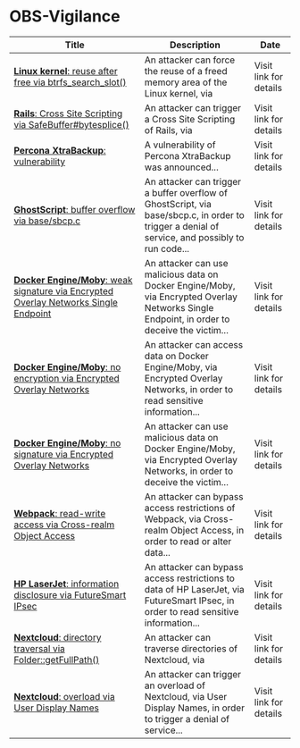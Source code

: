 

# OBS-Vigilance

 |Title|Description|Date|
 |---|---|---|
 |[<a href="https://vigilance.fr/vulnerability/Linux-kernel-reuse-after-free-via-btrfs-search-slot-40956" class="noirorange"><b>Linux kernel</b>: reuse after free via btrfs_search_slot()</a>](https://vigilance.fr/vulnerability/Linux-kernel-reuse-after-free-via-btrfs-search-slot-40956)|An attacker can force the reuse of a freed memory area of the Linux kernel, via |Visit link for details|
 |[<a href="https://vigilance.fr/vulnerability/Rails-Cross-Site-Scripting-via-SafeBuffer-bytesplice-40955" class="noirorange"><b>Rails</b>: Cross Site Scripting via SafeBuffer#bytesplice()</a>](https://vigilance.fr/vulnerability/Rails-Cross-Site-Scripting-via-SafeBuffer-bytesplice-40955)|An attacker can trigger a Cross Site Scripting of Rails, via |Visit link for details|
 |[<a href="https://vigilance.fr/vulnerability/Percona-XtraBackup-vulnerability-40954" class="noirorange"><b>Percona XtraBackup</b>: vulnerability</a>](https://vigilance.fr/vulnerability/Percona-XtraBackup-vulnerability-40954)|A vulnerability of Percona XtraBackup was announced...|Visit link for details|
 |[<a href="https://vigilance.fr/vulnerability/GhostScript-buffer-overflow-via-base-sbcp-c-40953" class="noirorange"><b>GhostScript</b>: buffer overflow via base/sbcp.c</a>](https://vigilance.fr/vulnerability/GhostScript-buffer-overflow-via-base-sbcp-c-40953)|An attacker can trigger a buffer overflow of GhostScript, via base/sbcp.c, in order to trigger a denial of service, and possibly to run code...|Visit link for details|
 |[<a href="https://vigilance.fr/vulnerability/Docker-Engine-Moby-weak-signature-via-Encrypted-Overlay-Networks-Single-Endpoint-40952" class="noirorange"><b>Docker Engine/Moby</b>: weak signature via Encrypted Overlay Networks Single Endpoint</a>](https://vigilance.fr/vulnerability/Docker-Engine-Moby-weak-signature-via-Encrypted-Overlay-Networks-Single-Endpoint-40952)|An attacker can use malicious data on Docker Engine/Moby, via Encrypted Overlay Networks Single Endpoint, in order to deceive the victim...|Visit link for details|
 |[<a href="https://vigilance.fr/vulnerability/Docker-Engine-Moby-no-encryption-via-Encrypted-Overlay-Networks-40951" class="noirorange"><b>Docker Engine/Moby</b>: no encryption via Encrypted Overlay Networks</a>](https://vigilance.fr/vulnerability/Docker-Engine-Moby-no-encryption-via-Encrypted-Overlay-Networks-40951)|An attacker can access data on Docker Engine/Moby, via Encrypted Overlay Networks, in order to read sensitive information...|Visit link for details|
 |[<a href="https://vigilance.fr/vulnerability/Docker-Engine-Moby-no-signature-via-Encrypted-Overlay-Networks-40950" class="noirorange"><b>Docker Engine/Moby</b>: no signature via Encrypted Overlay Networks</a>](https://vigilance.fr/vulnerability/Docker-Engine-Moby-no-signature-via-Encrypted-Overlay-Networks-40950)|An attacker can use malicious data on Docker Engine/Moby, via Encrypted Overlay Networks, in order to deceive the victim...|Visit link for details|
 |[<a href="https://vigilance.fr/vulnerability/Webpack-read-write-access-via-Cross-realm-Object-Access-40949" class="noirorange"><b>Webpack</b>: read-write access via Cross-realm Object Access</a>](https://vigilance.fr/vulnerability/Webpack-read-write-access-via-Cross-realm-Object-Access-40949)|An attacker can bypass access restrictions of Webpack, via Cross-realm Object Access, in order to read or alter data...|Visit link for details|
 |[<a href="https://vigilance.fr/vulnerability/HP-LaserJet-information-disclosure-via-FutureSmart-IPsec-40948" class="noirorange"><b>HP LaserJet</b>: information disclosure via FutureSmart IPsec</a>](https://vigilance.fr/vulnerability/HP-LaserJet-information-disclosure-via-FutureSmart-IPsec-40948)|An attacker can bypass access restrictions to data of HP LaserJet, via FutureSmart IPsec, in order to read sensitive information...|Visit link for details|
 |[<a href="https://vigilance.fr/vulnerability/Nextcloud-directory-traversal-via-Folder-getFullPath-40946" class="noirorange"><b>Nextcloud</b>: directory traversal via Folder::getFullPath()</a>](https://vigilance.fr/vulnerability/Nextcloud-directory-traversal-via-Folder-getFullPath-40946)|An attacker can traverse directories of Nextcloud, via |Visit link for details|
 |[<a href="https://vigilance.fr/vulnerability/Nextcloud-overload-via-User-Display-Names-40945" class="noirorange"><b>Nextcloud</b>: overload via User Display Names</a>](https://vigilance.fr/vulnerability/Nextcloud-overload-via-User-Display-Names-40945)|An attacker can trigger an overload of Nextcloud, via User Display Names, in order to trigger a denial of service...|Visit link for details|
 